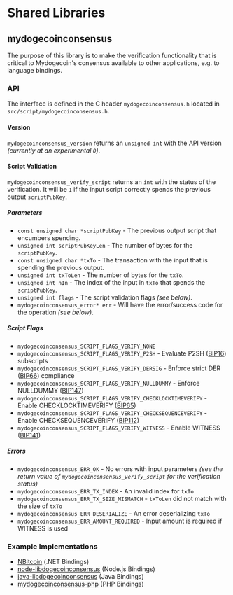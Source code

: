 Shared Libraries
================

## mydogecoinconsensus

The purpose of this library is to make the verification functionality that is critical to Mydogecoin's consensus available to other applications, e.g. to language bindings.

### API

The interface is defined in the C header `mydogecoinconsensus.h` located in  `src/script/mydogecoinconsensus.h`.

#### Version

`mydogecoinconsensus_version` returns an `unsigned int` with the API version *(currently at an experimental `0`)*.

#### Script Validation

`mydogecoinconsensus_verify_script` returns an `int` with the status of the verification. It will be `1` if the input script correctly spends the previous output `scriptPubKey`.

##### Parameters
- `const unsigned char *scriptPubKey` - The previous output script that encumbers spending.
- `unsigned int scriptPubKeyLen` - The number of bytes for the `scriptPubKey`.
- `const unsigned char *txTo` - The transaction with the input that is spending the previous output.
- `unsigned int txToLen` - The number of bytes for the `txTo`.
- `unsigned int nIn` - The index of the input in `txTo` that spends the `scriptPubKey`.
- `unsigned int flags` - The script validation flags *(see below)*.
- `mydogecoinconsensus_error* err` - Will have the error/success code for the operation *(see below)*.

##### Script Flags
- `mydogecoinconsensus_SCRIPT_FLAGS_VERIFY_NONE`
- `mydogecoinconsensus_SCRIPT_FLAGS_VERIFY_P2SH` - Evaluate P2SH ([BIP16](https://github.com/bitcoin/bips/blob/master/bip-0016.mediawiki)) subscripts
- `mydogecoinconsensus_SCRIPT_FLAGS_VERIFY_DERSIG` - Enforce strict DER ([BIP66](https://github.com/bitcoin/bips/blob/master/bip-0066.mediawiki)) compliance
- `mydogecoinconsensus_SCRIPT_FLAGS_VERIFY_NULLDUMMY` - Enforce NULLDUMMY ([BIP147](https://github.com/bitcoin/bips/blob/master/bip-0147.mediawiki))
- `mydogecoinconsensus_SCRIPT_FLAGS_VERIFY_CHECKLOCKTIMEVERIFY` - Enable CHECKLOCKTIMEVERIFY ([BIP65](https://github.com/bitcoin/bips/blob/master/bip-0065.mediawiki))
- `mydogecoinconsensus_SCRIPT_FLAGS_VERIFY_CHECKSEQUENCEVERIFY` - Enable CHECKSEQUENCEVERIFY ([BIP112](https://github.com/bitcoin/bips/blob/master/bip-0112.mediawiki))
- `mydogecoinconsensus_SCRIPT_FLAGS_VERIFY_WITNESS` - Enable WITNESS ([BIP141](https://github.com/bitcoin/bips/blob/master/bip-0141.mediawiki))

##### Errors
- `mydogecoinconsensus_ERR_OK` - No errors with input parameters *(see the return value of `mydogecoinconsensus_verify_script` for the verification status)*
- `mydogecoinconsensus_ERR_TX_INDEX` - An invalid index for `txTo`
- `mydogecoinconsensus_ERR_TX_SIZE_MISMATCH` - `txToLen` did not match with the size of `txTo`
- `mydogecoinconsensus_ERR_DESERIALIZE` - An error deserializing `txTo`
- `mydogecoinconsensus_ERR_AMOUNT_REQUIRED` - Input amount is required if WITNESS is used

### Example Implementations
- [NBitcoin](https://github.com/NicolasDorier/NBitcoin/blob/master/NBitcoin/Script.cs#L814) (.NET Bindings)
- [node-libdogecoinconsensus](https://github.com/bitpay/node-libdogecoinconsensus) (Node.js Bindings)
- [java-libdogecoinconsensus](https://github.com/dexX7/java-libdogecoinconsensus) (Java Bindings)
- [mydogecoinconsensus-php](https://github.com/Bit-Wasp/mydogecoinconsensus-php) (PHP Bindings)
